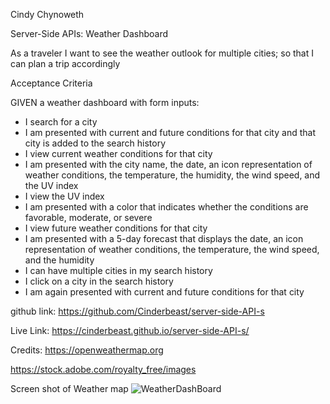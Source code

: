 Cindy Chynoweth

Server-Side APIs: Weather Dashboard

As a traveler I want to see the weather outlook for multiple cities; so that I can plan a trip accordingly

Acceptance Criteria

GIVEN a weather dashboard with form inputs:
- I search for a city
- I am presented with current and future conditions for that city and that city is added to the search history
- I view current weather conditions for that city
- I am presented with the city name, the date, an icon representation of weather conditions, the temperature, the humidity, the wind speed, and the UV index
- I view the UV index
- I am presented with a color that indicates whether the conditions are favorable, moderate, or severe
- I view future weather conditions for that city
- I am presented with a 5-day forecast that displays the date, an icon representation of weather conditions, the temperature, the wind speed, and the humidity
- I can have multiple cities in my search history
- I click on a city in the search history
- I am again presented with current and future conditions for that city

github link:
https://github.com/Cinderbeast/server-side-API-s

Live Link: 
https://cinderbeast.github.io/server-side-API-s/

Credits:
https://openweathermap.org

https://stock.adobe.com/royalty_free/images


Screen shot of Weather map
![WeatherDashBoard](https://user-images.githubusercontent.com/105569378/182039569-a3473fc0-4751-4559-9bc9-6ddb6c70f6ed.png)

